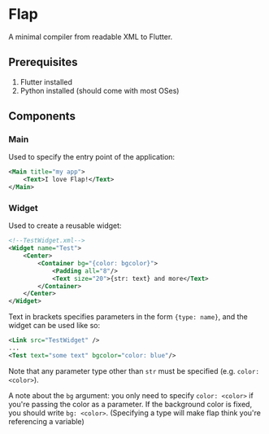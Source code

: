 # Flap
A minimal compiler from readable XML to Flutter.
## Prerequisites
1. Flutter installed
2. Python installed (should come with most OSes)
## Components
### Main
Used to specify the entry point of the application:
```xml
<Main title="my app">
    <Text>I love Flap!</Text>
</Main>
```
### Widget
Used to create a reusable widget:
```xml
<!--TestWidget.xml-->
<Widget name="Test">
    <Center>
        <Container bg="{color: bgcolor}">
            <Padding all="8"/>
            <Text size="20">{str: text} and more</Text>
        </Container>
    </Center>
</Widget>
```
Text in brackets specifies parameters in the form `{type: name}`, and the widget can be used like so:
```xml
<Link src="TestWidget" />
...
<Test text="some text" bgcolor="color: blue"/>
```
Note that any parameter type other than `str` must be specified (e.g. `color: <color>`). 

A note about the `bg` argument: you only need to specify `color: <color>` if you're passing the color as a parameter. If the background color is fixed, you should write `bg: <color>`. (Specifying a type will make flap think you're referencing a variable)